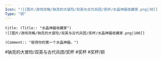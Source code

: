 ```yaml
---
Icon: "![[图片/游戏攻略/钠克的大冒险/双英与古代兵团/奖杯/水晶神器收藏家.png|30]]"
Type: "铜"
---
```

```ad-common-bronze-trophy
title: (Title:: "水晶神器收藏家")
![[图片/游戏攻略/钠克的大冒险/双英与古代兵团/奖杯/水晶神器收藏家.png|100]]

(Comment:: "取得你的第一个水晶神器。")
```

#钠克的大冒险/双英与古代兵团/奖杯 #奖杯 #奖杯/铜
